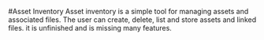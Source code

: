 #Asset Inventory
Asset inventory is  a simple tool for managing assets and associated files. The user can create, delete, list and store assets and linked files.
it is unfinished and is missing many features.
